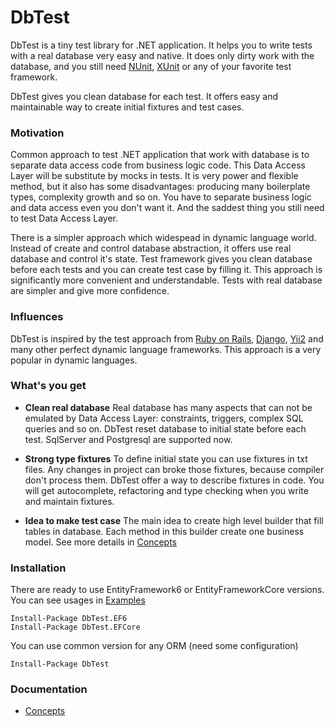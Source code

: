 # DbTest

DbTest is a tiny test library for .NET application. It helps you to write tests with a real database very easy and native. It does only dirty work with the database, and you still need [NUnit](https://github.com/nunit/nunit), [XUnit](https://github.com/xunit/xunit) or any of your favorite test framework.

DbTest gives you clean database for each test. It offers easy and maintainable way to create initial fixtures and test cases.

### Motivation

Common approach to test .NET application that work with database is to separate data access code from business logic code. This Data Access Layer will be substitute by mocks in tests. It is very power and flexible method, but it also has some disadvantages: producing many boilerplate types, complexity growth and so on. You have to separate business logic and data access even you don't want it. And the saddest thing you still need to test Data Access Layer.

There is a simpler approach which widespead in dynamic language world. Instead of create and control database abstraction, 
it offers use real database and control it's state. Test framework gives you clean database before each tests and you can create test case by filling it. This approach is significantly more convenient and understandable. Tests with real database are simpler and give more confidence.

### Influences

DbTest is inspired by the test approach from  [Ruby on Rails](https://github.com/rails/rails), [Django](https://github.com/django/django), [Yii2](https://github.com/yiisoft/yii2) and many other perfect dynamic language frameworks. This approach is a very popular in dynamic languages.

### What's you get

- **Clean real database**
Real database has many aspects that can not be emulated by Data Access Layer: constraints, triggers, complex SQL queries and so on. DbTest reset database to initial state before each test. SqlServer and Postgresql are supported now.

- **Strong type fixtures**
To define initial state you can use fixtures in txt files. Any changes in project can broke those fixtures, because compiler don't process them. DbTest offer a way to describe fixtures in code. You will get autocomplete, refactoring and type checking when you write and maintain fixtures.
  
- **Idea to make test case**
The main idea to create high level builder that fill tables in database. Each method in this builder create one business model. See more details in [Concepts](https://github.com/justserega/DbTest/blob/master/docs/CoreConcepts.md#model-builder)


### Installation

There are ready to use EntityFramework6 or EntityFrameworkCore versions. You can see usages in [Examples](https://github.com/justserega/DbTest/tree/master/Examples)
```
Install-Package DbTest.EF6
Install-Package DbTest.EFCore
```

You can use common version for any ORM (need some configuration)
```
Install-Package DbTest
```

### Documentation

* [Concepts](https://github.com/justserega/DbTest/blob/master/docs/CoreConcepts.md)
